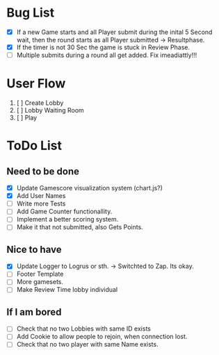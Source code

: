 # Bug List
 - [x] If a new Game starts and all Player submit during the inital 5 Second wait, then the round starts as all Player submitted -> Resultphase.
 - [x] If the timer is not 30 Sec the game is stuck in Review Phase.
 - [ ] Multiple submits during a round all get added. Fix imeadiattly!!!

# User Flow
1) [ ] Create Lobby
2) [ ] Lobby Waiting Room
3) [ ] Play

# ToDo List
## Need to be done
 - [x] Update Gamescore visualization system (chart.js?)
 - [x] Add User Names 
 - [ ] Write more Tests
 - [ ] Add Game Counter functionallity.
 - [ ] Implement a better scoring system.
 - [ ] Make it that not submitted, also Gets Points.

## Nice to have
 - [x] Update Logger to Logrus or sth. -> Switchted to Zap. Its okay. 
 - [ ] Footer Template
 - [ ] More gamesets.
 - [ ] Make Review Time lobby individual

## If I am bored
 - [ ] Check that no two Lobbies with same ID exists
 - [ ] Add Cookie to allow people to rejoin, when connection lost.
 - [ ] Check that no two player with same Name exists.